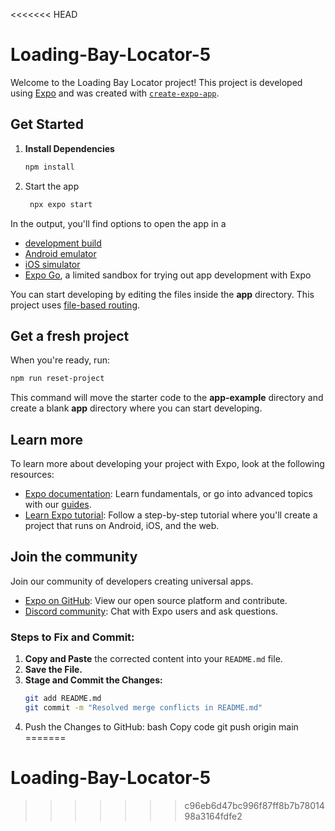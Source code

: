 <<<<<<< HEAD
# Loading-Bay-Locator-5

Welcome to the Loading Bay Locator project! This project is developed using [Expo](https://expo.dev) and was created with [`create-expo-app`](https://www.npmjs.com/package/create-expo-app).

## Get Started

1. **Install Dependencies**

   ```bash
   npm install
   

2. Start the app

   ```bash
    npx expo start
   ```

In the output, you'll find options to open the app in a

- [development build](https://docs.expo.dev/develop/development-builds/introduction/)
- [Android emulator](https://docs.expo.dev/workflow/android-studio-emulator/)
- [iOS simulator](https://docs.expo.dev/workflow/ios-simulator/)
- [Expo Go](https://expo.dev/go), a limited sandbox for trying out app development with Expo

You can start developing by editing the files inside the **app** directory. This project uses [file-based routing](https://docs.expo.dev/router/introduction).

## Get a fresh project

When you're ready, run:

```bash
npm run reset-project
```

This command will move the starter code to the **app-example** directory and create a blank **app** directory where you can start developing.

## Learn more

To learn more about developing your project with Expo, look at the following resources:

- [Expo documentation](https://docs.expo.dev/): Learn fundamentals, or go into advanced topics with our [guides](https://docs.expo.dev/guides).
- [Learn Expo tutorial](https://docs.expo.dev/tutorial/introduction/): Follow a step-by-step tutorial where you'll create a project that runs on Android, iOS, and the web.

## Join the community

Join our community of developers creating universal apps.

- [Expo on GitHub](https://github.com/expo/expo): View our open source platform and contribute.
- [Discord community](https://chat.expo.dev): Chat with Expo users and ask questions.

### Steps to Fix and Commit:

1. **Copy and Paste** the corrected content into your `README.md` file.
2. **Save the File.**
3. **Stage and Commit the Changes:**
   ```bash
   git add README.md
   git commit -m "Resolved merge conflicts in README.md"

4. Push the Changes to GitHub:
bash
Copy code
git push origin main
=======
# Loading-Bay-Locator-5
>>>>>>> c96eb6d47bc996f87ff8b7b7801498a3164fdfe2
